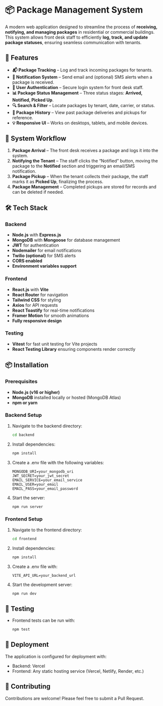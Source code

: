 # 📦 Package Management System  

A modern web application designed to streamline the process of **receiving, notifying, and managing packages** in residential or commercial buildings. This system allows front desk staff to efficiently **log, track, and update package statuses**, ensuring seamless communication with tenants.  

## 🚀 Features  

- **📬 Package Tracking** – Log and track incoming packages for tenants.  
- **🔔 Notification System** – Send email and (optional) SMS alerts when a package is received.  
- **👤 User Authentication** – Secure login system for front desk staff.  
- **📊 Package Status Management** – Three status stages: **Arrived, Notified, Picked Up**.  
- **🔍 Search & Filter** – Locate packages by tenant, date, carrier, or status.  
- **📜 Package History** – View past package deliveries and pickups for reference.  
- **💡 Responsive UI** – Works on desktops, tablets, and mobile devices.  

## 🔄 System Workflow  

1. **Package Arrival** – The front desk receives a package and logs it into the system.  
2. **Notifying the Tenant** – The staff clicks the “Notified” button, moving the package to the **Notified** section and triggering an email/SMS notification.  
3. **Package Pickup** – When the tenant collects their package, the staff marks it as **Picked Up**, finalizing the process.  
4. **Package Management** – Completed pickups are stored for records and can be deleted if needed.  

## 🛠️ Tech Stack  

### Backend  
- **Node.js** with **Express.js**  
- **MongoDB** with **Mongoose** for database management  
- **JWT** for authentication  
- **Nodemailer** for email notifications  
- **Twilio (optional)** for SMS alerts  
- **CORS enabled**  
- **Environment variables support**  

### Frontend  
- **React.js** with **Vite**  
- **React Router** for navigation  
- **Tailwind CSS** for styling  
- **Axios** for API requests  
- **React Toastify** for real-time notifications  
- **Framer Motion** for smooth animations  
- **Fully responsive design** 

### Testing
- **Vitest** for fast unit testing for Vite projects
- **React Testing Library** ensuring components render correctly

## 📦 Installation  

### Prerequisites  
- **Node.js (v16 or higher)**  
- **MongoDB** installed locally or hosted (MongoDB Atlas)  
- **npm or yarn**  

### Backend Setup
1. Navigate to the backend directory:
   ```bash
   cd backend
   ```
2. Install dependencies:
   ```bash
   npm install
   ```
3. Create a .env file with the following variables:
   ```
   MONGODB_URI=your_mongodb_uri
   JWT_SECRET=your_jwt_secret
   EMAIL_SERVICE=your_email_service
   EMAIL_USER=your_email
   EMAIL_PASS=your_email_password
   ```
4. Start the server:
   ```bash
   npm run server
   ```

### Frontend Setup
1. Navigate to the frontend directory:
   ```bash
   cd frontend
   ```
2. Install dependencies:
   ```bash
   npm install
   ```
3. Create a .env file with:
   ```
   VITE_API_URL=your_backend_url
   ```
4. Start the development server:
   ```bash
   npm run dev
   ```

## 🧪 Testing

- Frontend tests can be run with:
  ```bash
  npm test
  ```

## 🚀 Deployment

The application is configured for deployment with:
- Backend: Vercel
- Frontend: Any static hosting service (Vercel, Netlify, Render, etc.)

## 👥 Contributing

Contributions are welcome! Please feel free to submit a Pull Request. 
